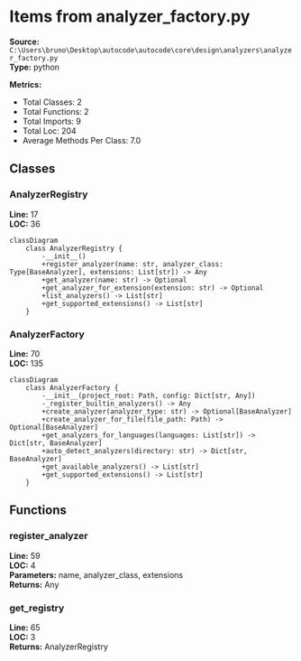 # Items from analyzer_factory.py

**Source:** `C:\Users\bruno\Desktop\autocode\autocode\core\design\analyzers\analyzer_factory.py`  
**Type:** python

**Metrics:**
- Total Classes: 2
- Total Functions: 2
- Total Imports: 9
- Total Loc: 204
- Average Methods Per Class: 7.0

## Classes

### AnalyzerRegistry

**Line:** 17  
**LOC:** 36  

```mermaid
classDiagram
    class AnalyzerRegistry {
        -__init__()
        +register_analyzer(name: str, analyzer_class: Type[BaseAnalyzer], extensions: List[str]) -> Any
        +get_analyzer(name: str) -> Optional
        +get_analyzer_for_extension(extension: str) -> Optional
        +list_analyzers() -> List[str]
        +get_supported_extensions() -> List[str]
    }

```

### AnalyzerFactory

**Line:** 70  
**LOC:** 135  

```mermaid
classDiagram
    class AnalyzerFactory {
        -__init__(project_root: Path, config: Dict[str, Any])
        -_register_builtin_analyzers() -> Any
        +create_analyzer(analyzer_type: str) -> Optional[BaseAnalyzer]
        +create_analyzer_for_file(file_path: Path) -> Optional[BaseAnalyzer]
        +get_analyzers_for_languages(languages: List[str]) -> Dict[str, BaseAnalyzer]
        +auto_detect_analyzers(directory: str) -> Dict[str, BaseAnalyzer]
        +get_available_analyzers() -> List[str]
        +get_supported_extensions() -> List[str]
    }

```

## Functions

### register_analyzer

**Line:** 59  
**LOC:** 4  
**Parameters:** name, analyzer_class, extensions  
**Returns:** Any  

### get_registry

**Line:** 65  
**LOC:** 3  
**Returns:** AnalyzerRegistry  

